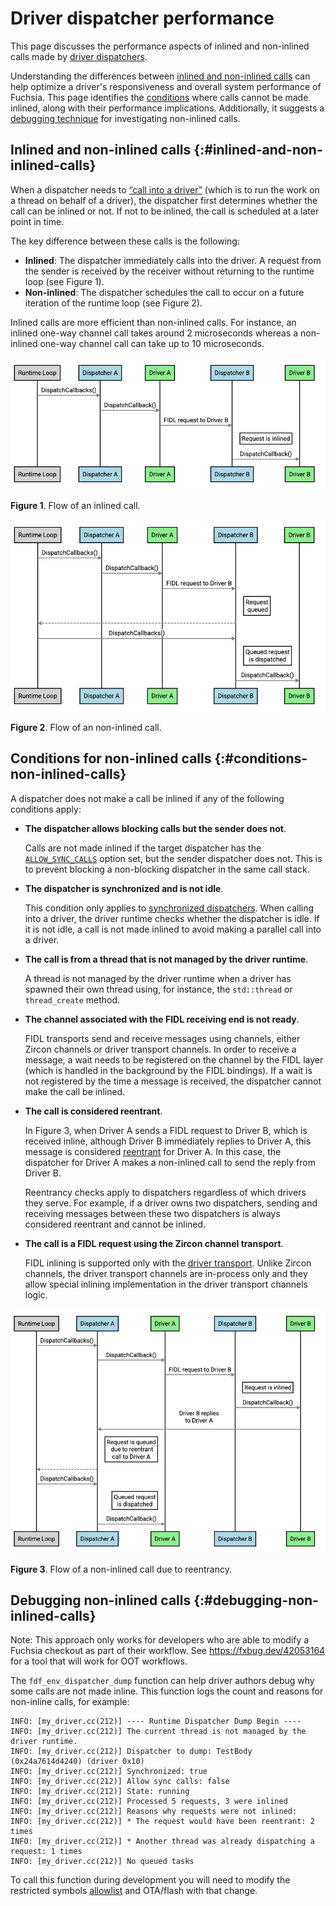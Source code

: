 # Driver dispatcher performance

This page discusses the performance aspects of inlined and non-inlined calls
made by [driver dispatchers][driver-dispatchers].

Understanding the differences between
[inlined and non-inlined calls](#inlined-and-non-inlined-calls) can help
optimize a driver's responsiveness and overall system performance of Fuchsia.
This page identifies the [conditions](#conditions-non-inlined-calls) where
calls cannot be made inlined, along with their performance implications.
Additionally, it suggests
a [debugging technique](#debugging-non-inlined-calls) for investigating
non-inlined calls.

## Inlined and non-inlined calls {:#inlined-and-non-inlined-calls}

When a dispatcher needs to [“call into a driver”][call-into-a-driver] (which
is to run the work on a thread on behalf of a driver), the dispatcher first
determines whether the call can be inlined or not. If not to be inlined,
the call is scheduled at a later point in time.

The key difference between these calls is the following:

- **Inlined**: The dispatcher immediately calls into the driver. A request from
  the sender is received by the receiver without returning to the runtime loop
  (see Figure 1).
- **Non-inlined**: The dispatcher schedules the call to occur on a future
  iteration of the runtime loop (see Figure 2).

Inlined calls are more efficient than non-inlined calls. For instance, an
inlined one-way channel call takes around 2 microseconds whereas a non-inlined
one-way channel call can take up to 10 microseconds.

![Inlined call flow](images/dispatcher-performance-01.png "Flow diagram of an inlined call")

**Figure 1**. Flow of an inlined call.

![Non-inlined call flow](images/dispatcher-performance-02.png "Flow diagram of a non-inlined call")

**Figure 2**. Flow of an non-inlined call.

## Conditions for non-inlined calls {:#conditions-non-inlined-calls}

A dispatcher does not make a call be inlined if any of the following
conditions apply:

- **The dispatcher allows blocking calls but the sender does not**.

  Calls are not made inlined if the target dispatcher has the
  [`ALLOW_SYNC_CALLS`][allow-sync-calls] option set, but the sender
  dispatcher does not. This is to prevent blocking a non-blocking
  dispatcher in the same call stack.

- **The dispatcher is synchronized and is not idle**.

  This condition only applies to
  [synchronized dispatchers][synchronized-dispatchers]. When calling into
  a driver, the driver runtime checks whether the dispatcher is idle.
  If it is not idle,  a call is not made inlined to avoid making
  a parallel call into a driver.

- **The call is from a thread that is not managed by the driver runtime**.

  A thread is not managed by the driver runtime when a driver has spawned
  their own thread using, for instance, the `std::thread` or `thread_create`
  method.

- **The channel associated with the FIDL receiving end is not ready**.

  FIDL transports send and receive messages using channels, either Zircon
  channels or driver transport channels. In order to receive a message, a wait
  needs to be registered on the channel by the FIDL layer (which is handled in
  the background by the FIDL bindings). If a wait is not registered by the time
  a message is received, the dispatcher cannot make the call be inlined.

- **The call is considered reentrant**.

  In Figure 3, when Driver A sends a FIDL request to Driver B, which is received
  inline, although Driver B immediately replies to Driver A, this message is
  considered [reentrant][reentrant] for Driver A. In this case, the dispatcher
  for Driver A makes a non-inlined call to send the reply from Driver B.

  Reentrancy checks apply to dispatchers regardless of which drivers they serve.
  For example, if a driver owns two dispatchers, sending and receiving messages
  between these two dispatchers is always considered reentrant and cannot be
  inlined.

- **The call is a FIDL request using the Zircon channel transport**.

  FIDL inlining is supported only with the [driver transport][driver-transport].
  Unlike Zircon channels, the driver transport channels are in-process only
  and they allow special inlining implementation in the driver transport
  channels logic.

![Non-inlined call flow due to reentrancy](images/dispatcher-performance-03.png "Flow diagram of a non-inlined call due to reentrancy")

**Figure 3**. Flow of a non-inlined call due to reentrancy.

## Debugging non-inlined calls {:#debugging-non-inlined-calls}

Note: This approach only works for developers who are able to modify a Fuchsia
checkout as part of their workflow. See https://fxbug.dev/42053164 for a tool
that will work for OOT workflows.

The `fdf_env_dispatcher_dump` function can help driver authors debug why some
calls are not made inline. This function logs the count and reasons for
non-inline calls, for example:

```none {:.devsite-disable-click-to-copy}
INFO: [my_driver.cc(212)] ---- Runtime Dispatcher Dump Begin ----
INFO: [my_driver.cc(212)] The current thread is not managed by the driver runtime.
INFO: [my_driver.cc(212)] Dispatcher to dump: TestBody (0x24a7614d4240) (driver 0x10)
INFO: [my_driver.cc(212)] Synchronized: true
INFO: [my_driver.cc(212)] Allow sync calls: false
INFO: [my_driver.cc(212)] State: running
INFO: [my_driver.cc(212)] Processed 5 requests, 3 were inlined
INFO: [my_driver.cc(212)] Reasons why requests were not inlined:
INFO: [my_driver.cc(212)] * The request would have been reentrant: 2 times
INFO: [my_driver.cc(212)] * Another thread was already dispatching a request: 1 times
INFO: [my_driver.cc(212)] No queued tasks
```

To call this function during development you will need to modify the restricted
symbols [allowlist][restricted-symbols] and OTA/flash with that change.

<!-- Reference links -->

[driver-dispatchers]: /docs/concepts/drivers/driver-dispatcher-and-threads.md
[call-into-a-driver]: /docs/concepts/drivers/driver-dispatcher-and-threads.md#dispatcher-operations
[allow-sync-calls]: /docs/concepts/drivers/driver-dispatcher-and-threads.md#synchronous-operations
[synchronized-dispatchers]: /docs/concepts/drivers/driver-dispatcher-and-threads.md#synchronized-and-unsynchronized
[reentrant]: /docs/concepts/drivers/driver-dispatcher-and-threads.md#reentrancy-guarantees
[driver-transport]: /docs/development/languages/fidl/tutorials/cpp/topics/driver-transport.md
[restricted-symbols]: /src/lib/driver_symbols/restricted_symbols.h
